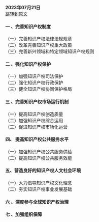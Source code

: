 **2023年07月21日**  
[跳转到原文](https://www.gov.cn/zhengce/zhengceku/202308/content_6898128.htm)   

#### 一 、完善知识产权制度

（一）完善知识产权法律法规规章  
（二）改革完善知识产权重大政策  
（三）完善新兴领域和特定领域知识产权规则

#### 二 、强化知识产权保护

（一）加强知识产权司法保护  
（二）强化知识产权行政保护  
（三）健全知识产权协同保护格局

#### 三 、完善知识产权市场运行机制

（一）提高知识产权创造质量  
（二）加强知识产权综合运用  
（三）促进知识产权市场化运营

#### 四、 提高知识产权公共服务水平

（一）加强知识产权公共服务供给  
（二）提高知识产权公共服务效能

#### 五、营造良好的知识产权人文社会环境

（一）大力倡导知识产权文化理念  
（二）夯实知识产权事业发展基础

#### 六 、深度参与全球知识产权治理

#### 七 、加强组织保障